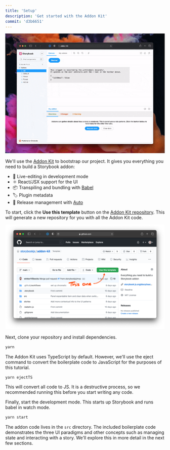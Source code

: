 ```yaml
---
title: 'Setup'
description: 'Get started with the Addon Kit'
commit: 'd3b6651'
---
```


![](../../images/addon-kit-demo.gif)

We'll use the [Addon Kit](https://github.com/storybookjs/addon-kit) to bootstrap our project. It gives you everything you need to build a Storybook addon:

- 📝 Live-editing in development mode
- ⚛️ React/JSX support for the UI
- 📦 Transpiling and bundling with [Babel](http://babeljs.io/)
- 🏷 Plugin metadata
- 🚢 Release management with [Auto](https://github.com/intuit/auto)

To start, click the **Use this template** button on the [Addon Kit repository](https://github.com/storybookjs/addon-kit). This will generate a new repository for you with all the Addon Kit code.

![](../../images/addon-kit.png)

Next, clone your repository and install dependencies.

```bash
yarn
```

The Addon Kit uses TypeScript by default. However, we'll use the eject command to convert the boilerplate code to JavaScript for the purposes of this tutorial.

```bash
yarn ejectTS
```

This will convert all code to JS. It is a destructive process, so we recommended running this before you start writing any code.

Finally, start the development mode. This starts up Storybook and runs babel in watch mode.

```bash
yarn start
```

The addon code lives in the `src` directory. The included boilerplate code demonstrates the three UI paradigms and other concepts such as managing state and interacting with a story. We'll explore this in more detail in the next few sections.
